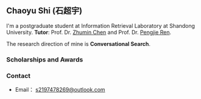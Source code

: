 ## Chaoyu Shi (石超宇)

I'm a postgraduate student at Information Retrieval Laboratory at Shandong University. 
**Tutor**: Prof. Dr. [Zhumin Chen](http://ir.sdu.edu.cn/~zhuminchen/~zhuminchen_en.htm) and Prof. Dr. [Pengjie Ren](https://pengjieren.github.io/).

The research direction of mine is **Conversational Search**.


### Scholarships and Awards


### Contact
* Email： s2197478269@outlook.com